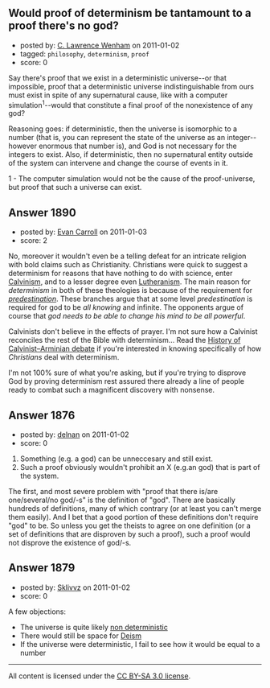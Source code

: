 ## Would proof of determinism be tantamount to a proof there's no god?

- posted by: [C. Lawrence Wenham](https://stackexchange.com/users/-1/686-c-lawrence-wenham) on 2011-01-02
- tagged: `philosophy`, `determinism`, `proof`
- score: 0

Say there's proof that we exist in a deterministic universe--or that impossible, proof that a deterministic universe indistinguishable from ours must exist in spite of any supernatural cause, like with a computer simulation<sup>1</sup>--would that constitute a final proof of the nonexistence of any god?

Reasoning goes: if deterministic, then the universe is isomorphic to a number (that is, you can represent the state of the universe as an integer--however enormous that number is), and God is not necessary for the integers to exist. Also, if deterministic, then no supernatural entity outside of the system can intervene and change the course of events in it.

1 - The computer simulation would not be the cause of the proof-universe, but proof that such a universe can exist. 


## Answer 1890

- posted by: [Evan Carroll](https://stackexchange.com/users/-1/5-evan-carroll) on 2011-01-03
- score: 2

No, moreover it wouldn't even be a telling defeat for an intricate religion with bold claims such as Christianity. Christians were quick to suggest a determinism for reasons that have nothing to do with science, enter [Calvinism](http://en.wikipedia.org/wiki/Calvinism), and to a lesser degree even [Lutheranism](http://en.wikipedia.org/wiki/Lutheranism). The main reason for *determinism* in both of these theologies is because of the requirement for  *[predestination](http://en.wikipedia.org/wiki/Predestination#Controversy_concerning_Calvinism)*. These branches argue that at some level *predestination* is required for god to be *all knowing* and infinite. The opponents argue of course that *god needs to be able to change his mind to be all powerful*.

Calvinists don't believe in the effects of prayer. I'm not sure how a Calvinist reconciles the rest of the Bible with determinism... Read the [History of Calvinist–Arminian debate](http://en.wikipedia.org/wiki/History_of_Calvinist%E2%80%93Arminian_debate) if you're interested in knowing specifically of how *Christians* deal with determinism.

I'm not 100% sure of what you're asking, but if you're trying to disprove God by proving determinism rest assured there already a line of people ready to combat such a magnificent discovery with nonsense.


## Answer 1876

- posted by: [delnan](https://stackexchange.com/users/-1/489-delnan) on 2011-01-02
- score: 0

1. Something (e.g. a god) can be unneccesary and still exist.
2. Such a proof obviously wouldn't prohibit an X (e.g.an god) that is part of the system.

The first, and most severe problem with "proof that there is/are one/several/no god/-s" is the definition of "god". There are basically hundreds of definitions, many of which contrary (or at least you can't merge them easily). And I bet that a good portion of these definitions don't require "god" to be. So unless you get the theists to agree on one definition (or a set of definitions that are disproven by such a proof), such a proof would not disprove the existence of god/-s.


## Answer 1879

- posted by: [Sklivvz](https://stackexchange.com/users/-1/675-sklivvz) on 2011-01-02
- score: 0

<p>A few objections:</p>

<ul>
<li>The universe is quite likely <a href="http://en.wikipedia.org/wiki/Determinism#Quantum_mechanics_and_classical_physics" rel="nofollow">non deterministic</a></li>
<li>There would still be space for <a href="http://en.wikipedia.org/wiki/Deism" rel="nofollow">Deism</a></li>
<li>If the universe were deterministic, I fail to see how it would be equal to a number</li>
</ul>




---

All content is licensed under the [CC BY-SA 3.0 license](https://creativecommons.org/licenses/by-sa/3.0/).
